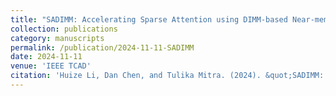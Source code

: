 ```yaml
---
title: "SADIMM: Accelerating Sparse Attention using DIMM-based Near-memory Processing"
collection: publications
category: manuscripts
permalink: /publication/2024-11-11-SADIMM
date: 2024-11-11
venue: 'IEEE TCAD'
citation: 'Huize Li, Dan Chen, and Tulika Mitra. (2024). &quot;SADIMM: Accelerating Sparse Attention using DIMM-based Near-memory Processing.&quot; <i>IEEE Transactions on Computer-Aided Design of Integrated Circuits and Systems (TCAD)</i>. Just Accepted.'
---
```

